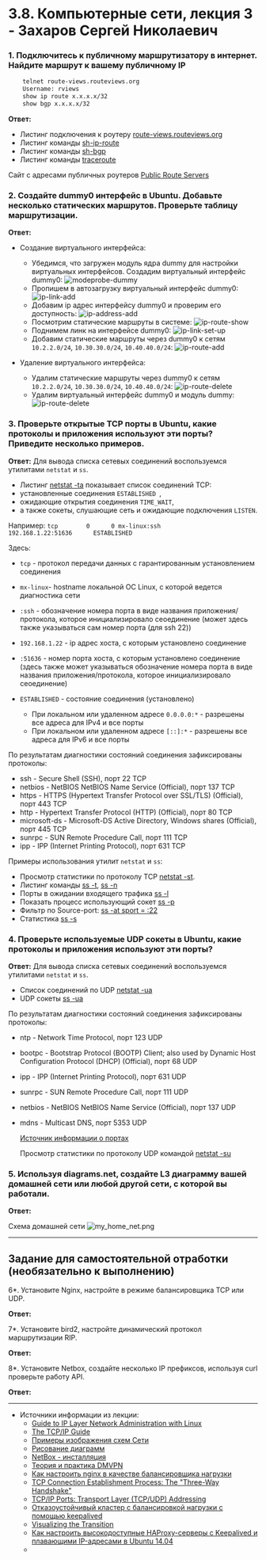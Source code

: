 # 3.8. Компьютерные сети, лекция 3 - Захаров Сергей Николаевич

### 1. Подключитесь к публичному маршрутизатору в интернет. Найдите маршрут к вашему публичному IP

```bash
    telnet route-views.routeviews.org
    Username: rviews
    show ip route x.x.x.x/32
    show bgp x.x.x.x/32
 ```
   **Ответ:**
   
   - Листинг подключения к роутеру [route-views.routeviews.org](route-views.bash)
   - Листинг команды [sh-ip-route](sh-ip-route.bash)
   - Листинг команды [sh-bgp](sh-bgp.bash)
   - Листинг команды [traceroute](traceroute.bash)

   Сайт с адресами публичных роутеров [Public Route Servers](http://www.routeservers.org/)
 
### 2. Создайте dummy0 интерфейс в Ubuntu. Добавьте несколько статических маршрутов. Проверьте таблицу маршрутизации.
 
   **Ответ:**
   
   * Создание виртуального интерфейса:
     - Убедимся, что загружен модуль ядра dummy для настройки виртуальных интерфейсов. Создадим виртуальный интерфейс dummy0:
       ![modeprobe-dummy](/03-sysadmin-08-net/img/image10.PNG)
     - Пропишем в автозагрузку виртуальный интерфейс dummy0:
       ![ip-link-add](/03-sysadmin-08-net/img/image11.PNG) 
     - Добавим ip адрес интерфейсу dummy0 и проверим его доступность:
       ![ip-address-add](/03-sysadmin-08-net/img/image12.PNG)
     - Посмотрим статические маршруты в системе:
       ![ip-route-show](/03-sysadmin-08-net/img/image13.PNG)
     - Поднимем линк на интерфейсе dummy0:
       ![ip-link-set-up](/03-sysadmin-08-net/img/image14.PNG)
     - Добавим статические маршруты через dummy0 к сетям ` 10.2.2.0/24 `, ` 10.30.30.0/24 `, ` 10.40.40.0/24 `:
       ![ip-route-add](/03-sysadmin-08-net/img/image19.PNG)

   * Удаление виртуального интерфейса: 
     - Удалим статические маршруты через dummy0 к сетям ` 10.2.2.0/24 `, ` 10.30.30.0/24 `, ` 10.40.40.0/24 `:
       ![ip-route-delete](/03-sysadmin-08-net/img/image20.PNG)
     - Удалим виртуальный интерфейс dummy0 и модуль dummy:
       ![ip-route-delete](/03-sysadmin-08-net/img/image18.PNG)
 
### 3. Проверьте открытые TCP порты в Ubuntu, какие протоколы и приложения используют эти порты? Приведите несколько примеров.
 
   **Ответ:**
   Для вывода списка сетевых соединений воспользуемся утилитами ` netstat ` и ` ss `.
   
   - Листинг [netstat -ta](netstat-ta.bash) показывает список соединений TCP:
   -  установленные соединения  `ESTABLISHED `, 
   -  ожидающие открытия соединения ` TIME_WAIT `, 
   -  а также сокеты, слушающие сеть и ожидающие подключения ` LISTEN `.

   Например: ` tcp        0      0 mx-linux:ssh            192.168.1.22:51636      ESTABLISHED `

   Здесь:
   - ` tcp ` - протокол передачи данных с гарантированным установлением соединения
   - ` mx-linux `- hostname локальной ОС Linux, с которой ведется диагностика сети
   - ` :ssh ` - обозначение номера порта в виде названия приложения/протокола, которое инициализировало сеоединение (может здесь также указываться сам номер порта (для ssh 22))
   - ` 192.168.1.22 ` - ip адрес хоста, с которым установлено соединение
   - ` :51636 ` - номер порта хоста, с которым установлено соединение (здесь также может указываться обозначение номера порта в виде названия приложения/протокола, 
   которое инициализировало сеоединение)
   - ` ESTABLISHED ` - состояние соединения (установлено)

     - При локальном или удаленном адресе ` 0.0.0.0:* ` - разрешены все адреса для IPv4 и все порты
     - При локальном или удаленном адресе ` [::]:* ` - разрешены все адреса для IPv6 и все порты

   По результатам диагностики состояний соединения зафиксированы протоколы:
   - ssh - Secure Shell (SSH), порт 22 TCP
   - netbios - NetBIOS NetBIOS Name Service (Official), порт 137 TCP
   - https - HTTPS (Hypertext Transfer Protocol over SSL/TLS) (Official), порт 443 TCP
   - http - Hypertext Transfer Protocol (HTTP) (Official), порт 80 TCP
   - microsoft-ds - Microsoft-DS Active Directory, Windows shares (Official), порт 445 TCP
   - sunrpc - SUN Remote Procedure Call, порт 111 TCP
   - ipp - IPP (Internet Printing Protocol), порт 631 TCP

   Примеры использования утилит ` netstat ` и ` ss `:
   - Просмотр статистики по протоколу TCP [netstat -st](netstat-st.bash).
   - Листинг команды [ss -t](browser-ss-t.bash), [ss -n](ss-n.bash)
   - Порты в ожидании входящего трафика [ss -l](ss-l.bash)
   - Показать процесс использующий сокет [ss -p](ss-p.bash)
   - Фильтр по Source-port: [ss -at sport = :22](ss-at-sport-22.bash)
   - Статистика [ss -s](ss-s.bash)
 
### 4. Проверьте используемые UDP сокеты в Ubuntu, какие протоколы и приложения используют эти порты?
 
   **Ответ:**
   Для вывода списка сетевых соединений воспользуемся утилитами ` netstat ` и ` ss `.
   
   - Список соединений по UDP [netstat -ua](netstat-ua)
   - UDP сокеты [ss -ua](ss-ua.bash)

   По результатам диагностики состояний соединения зафиксированы протоколы:
   - ntp - Network Time Protocol, порт 123 UDP
   - bootpc - Bootstrap Protocol (BOOTP) Client; also used by Dynamic Host Configuration Protocol (DHCP) (Official), порт 68 UDP
   - ipp - IPP (Internet Printing Protocol), порт 631 UDP
   - sunrpc - SUN Remote Procedure Call, порт 111 UDP
   - netbios - NetBIOS NetBIOS Name Service (Official), порт 137 UDP
   - mdns - Multicast DNS, порт 5353 UDP
    
       [Источник информации о портах](https://ru.adminsub.net/tcp-udp-port-finder)
    
     Просмотр статистики по протоколу UDP командой [netstat -su](netstat-su.bash)
 
### 5. Используя diagrams.net, создайте L3 диаграмму вашей домашней сети или любой другой сети, с которой вы работали. 
 
   **Ответ:**
     
 Схема домашней сети ![my_home_net.png](/03-sysadmin-08-net/img/my_home_net-3.png)
 
 ---
## Задание для самостоятельной отработки (необязательно к выполнению)

6*. Установите Nginx, настройте в режиме балансировщика TCP или UDP.
 
   **Ответ:**
 
7*. Установите bird2, настройте динамический протокол маршрутизации RIP.
 
   **Ответ:**
 
8*. Установите Netbox, создайте несколько IP префиксов, используя curl проверьте работу API.
 
   **Ответ:**
 

 ---
* Источники информации из лекции:
  - [Guide to IP Layer Network Administration with Linux](http://linux-ip.net/html/index.html)
  - [The TCP/IP Guide](http://www.tcpipguide.com/free/index.htm)
  - [Примеры изображения схем Сети](https://linkmeup.gitbook.io/sdsm/0.-planirovanie/1.-shemi-seti)
  - [Рисование диаграмм](https://app.diagrams.net/)
  - [NetBox - инсталляция](https://netbox.readthedocs.io/en/stable/installation/)
  - [Теория и практика DMVPN](https://linkmeup.gitbook.io/sdsm/7.-vpn/5.-dmvpn/0.-teoriya-i-praktika)
  - [Как настроить nginx в качестве балансировщика нагрузки](https://blog.listratenkov.com/kak-nastroit-nginx-v-kachestve-balansirovshhika-nagruzki/)
  - [TCP Connection Establishment Process: The "Three-Way Handshake"](http://www.tcpipguide.com/free/t_TCPConnectionEstablishmentProcessTheThreeWayHandsh-3.htm)
  - [TCP/IP Ports: Transport Layer (TCP/UDP) Addressing](http://www.tcpipguide.com/free/t_TCPIPPortsTransportLayerTCPUDPAddressing-2.htm)
  - [Отказоустойчивый кластер с балансировкой нагрузки с помощью keepalived](https://habr.com/ru/post/524688/)
  - [Visualizing the Transition](https://www.digitalocean.com/community/tutorials/how-to-set-up-highly-available-haproxy-servers-with-keepalived-and-floating-ips-on-ubuntu-14-04#visualizing-the-transition)
  - [Как настроить высокодоступные HAProxy-серверы с Keepalived и плавающими IP-адресами в Ubuntu 14.04](https://www.digitalocean.com/community/tutorials/how-to-set-up-highly-available-haproxy-servers-with-keepalived-and-floating-ips-on-ubuntu-14-04#visualizing-the-transition)
  - 
